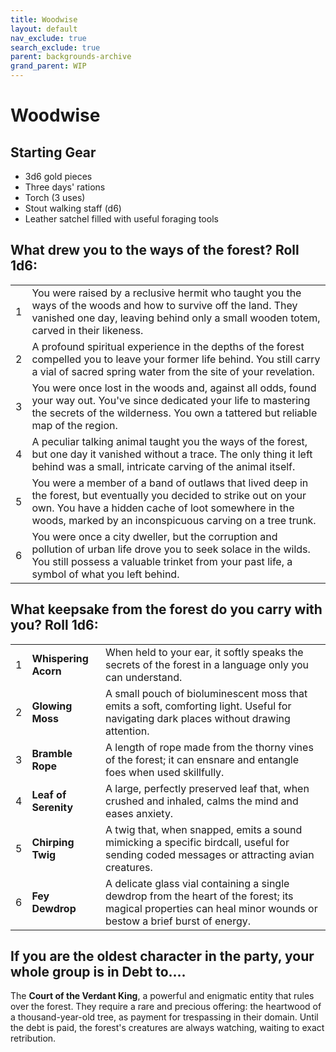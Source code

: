 ```yaml
---
title: Woodwise
layout: default
nav_exclude: true
search_exclude: true
parent: backgrounds-archive
grand_parent: WIP
---
```


# Woodwise

## Starting Gear

- 3d6 gold pieces
- Three days' rations
- Torch (3 uses)
- Stout walking staff (d6)
- Leather satchel filled with useful foraging tools

## What drew you to the ways of the forest? Roll 1d6:

|      |                                                              |
| ---- | ------------------------------------------------------------ |
| 1    | You were raised by a reclusive hermit who taught you the ways of the woods and how to survive off the land. They vanished one day, leaving behind only a small wooden totem, carved in their likeness. |
| 2    | A profound spiritual experience in the depths of the forest compelled you to leave your former life behind. You still carry a vial of sacred spring water from the site of your revelation. |
| 3    | You were once lost in the woods and, against all odds, found your way out. You've since dedicated your life to mastering the secrets of the wilderness. You own a tattered but reliable map of the region. |
| 4    | A peculiar talking animal taught you the ways of the forest, but one day it vanished without a trace. The only thing it left behind was a small, intricate carving of the animal itself. |
| 5    | You were a member of a band of outlaws that lived deep in the forest, but eventually you decided to strike out on your own. You have a hidden cache of loot somewhere in the woods, marked by an inconspicuous carving on a tree trunk. |
| 6    | You were once a city dweller, but the corruption and pollution of urban life drove you to seek solace in the wilds. You still possess a valuable trinket from your past life, a symbol of what you left behind. |

## What keepsake from the forest do you carry with you? Roll 1d6:

|      |                      |                                                              |
| ---- | -------------------- | ------------------------------------------------------------ |
| 1    | **Whispering Acorn** | When held to your ear, it softly speaks the secrets of the forest in a language only you can understand. |
| 2    | **Glowing Moss**     | A small pouch of bioluminescent moss that emits a soft, comforting light. Useful for navigating dark places without drawing attention. |
| 3    | **Bramble Rope**     | A length of rope made from the thorny vines of the forest; it can ensnare and entangle foes when used skillfully. |
| 4    | **Leaf of Serenity** | A large, perfectly preserved leaf that, when crushed and inhaled, calms the mind and eases anxiety. |
| 5    | **Chirping Twig**    | A twig that, when snapped, emits a sound mimicking a specific birdcall, useful for sending coded messages or attracting avian creatures. |
| 6    | **Fey Dewdrop**      | A delicate glass vial containing a single dewdrop from the heart of the forest; its magical properties can heal minor wounds or bestow a brief burst of energy. |

## If you are the oldest character in the party, your whole group is in Debt to....

The **Court of the Verdant King**, a powerful and enigmatic entity that rules over the forest. They require a rare and precious offering: the heartwood of a thousand-year-old tree, as payment for trespassing in their domain. Until the debt is paid, the forest's creatures are always watching, waiting to exact retribution.